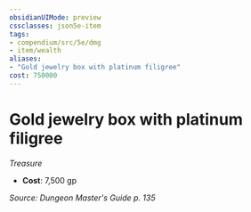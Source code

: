 ```yaml
---
obsidianUIMode: preview
cssclasses: json5e-item
tags:
- compendium/src/5e/dmg
- item/wealth
aliases: 
- "Gold jewelry box with platinum filigree"
cost: 750000
---
```

# Gold jewelry box with platinum filigree
*Treasure*  

- **Cost**: 7,500 gp

*Source: Dungeon Master's Guide p. 135*